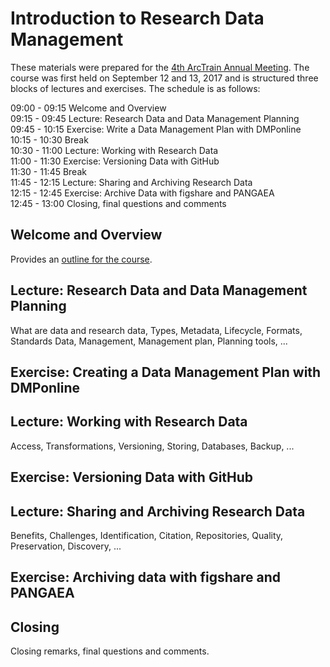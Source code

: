 # Introduction to Research Data Management 

These materials were prepared for the [4th ArcTrain Annual Meeting](https://www.marum.de/en/education-career/ArcTrain-2/Annual-Meeting-2017.html). The course was first held on September 12 and 13, 2017 and is structured three blocks of lectures and exercises. The schedule is as follows:
  

09:00 - 09:15 Welcome and Overview  
09:15 - 09:45 Lecture: Research Data and Data Management Planning  
09:45 - 10:15 Exercise: Write a Data Management Plan with DMPonline  
10:15 - 10:30 Break  
10:30 - 11:00 Lecture: Working with Research Data  
11:00 - 11:30 Exercise: Versioning Data with GitHub  
11:30 - 11:45 Break  
11:45 - 12:15 Lecture: Sharing and Archiving Research Data  
12:15 - 12:45 Exercise: Archive Data with figshare and PANGAEA  
12:45 - 13:00 Closing, final questions and comments

## Welcome and Overview

Provides an [outline for the course](lectures/lecture-0/stocker17rdm101-lecture-0.pdf).

## Lecture: Research Data and Data Management Planning

What are data and research data, Types, Metadata, Lifecycle, Formats, Standards Data, Management, Management plan, Planning tools, ...

## Exercise: Creating a Data Management Plan with DMPonline

## Lecture: Working with Research Data

Access, Transformations, Versioning, Storing, Databases, Backup, ...

## Exercise: Versioning Data with GitHub

## Lecture: Sharing and Archiving Research Data

Benefits, Challenges, Identification, Citation, Repositories, Quality, Preservation, Discovery, ...

## Exercise: Archiving data with figshare and PANGAEA

## Closing

Closing remarks, final questions and comments.




